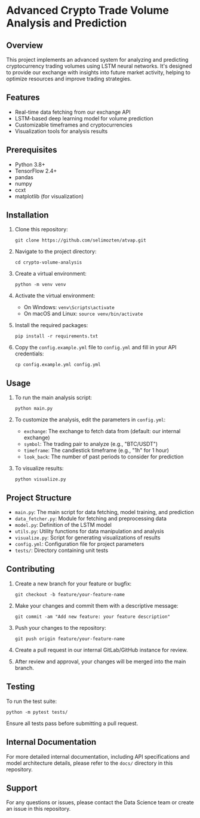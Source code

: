 # Advanced Crypto Trade Volume Analysis and Prediction

## Overview

This project implements an advanced system for analyzing and predicting cryptocurrency trading volumes using LSTM neural networks. It's designed to provide our exchange with insights into future market activity, helping to optimize resources and improve trading strategies.

## Features

- Real-time data fetching from our exchange API
- LSTM-based deep learning model for volume prediction
- Customizable timeframes and cryptocurrencies
- Visualization tools for analysis results

## Prerequisites

- Python 3.8+
- TensorFlow 2.4+
- pandas
- numpy
- ccxt
- matplotlib (for visualization)

## Installation

1. Clone this repository:
   ```
   git clone https://github.com/selimozten/atvap.git
   ```

2. Navigate to the project directory:
   ```
   cd crypto-volume-analysis
   ```

3. Create a virtual environment:
   ```
   python -m venv venv
   ```

4. Activate the virtual environment:
   - On Windows: `venv\Scripts\activate`
   - On macOS and Linux: `source venv/bin/activate`

5. Install the required packages:
   ```
   pip install -r requirements.txt
   ```

6. Copy the `config.example.yml` file to `config.yml` and fill in your API credentials:
   ```
   cp config.example.yml config.yml
   ```

## Usage

1. To run the main analysis script:
   ```
   python main.py
   ```

2. To customize the analysis, edit the parameters in `config.yml`:
   - `exchange`: The exchange to fetch data from (default: our internal exchange)
   - `symbol`: The trading pair to analyze (e.g., "BTC/USDT")
   - `timeframe`: The candlestick timeframe (e.g., "1h" for 1 hour)
   - `look_back`: The number of past periods to consider for prediction

3. To visualize results:
   ```
   python visualize.py
   ```

## Project Structure

- `main.py`: The main script for data fetching, model training, and prediction
- `data_fetcher.py`: Module for fetching and preprocessing data
- `model.py`: Definition of the LSTM model
- `utils.py`: Utility functions for data manipulation and analysis
- `visualize.py`: Script for generating visualizations of results
- `config.yml`: Configuration file for project parameters
- `tests/`: Directory containing unit tests

## Contributing

1. Create a new branch for your feature or bugfix:
   ```
   git checkout -b feature/your-feature-name
   ```

2. Make your changes and commit them with a descriptive message:
   ```
   git commit -am "Add new feature: your feature description"
   ```

3. Push your changes to the repository:
   ```
   git push origin feature/your-feature-name
   ```

4. Create a pull request in our internal GitLab/GitHub instance for review.

5. After review and approval, your changes will be merged into the main branch.

## Testing

To run the test suite:
```
python -m pytest tests/
```

Ensure all tests pass before submitting a pull request.

## Internal Documentation

For more detailed internal documentation, including API specifications and model architecture details, please refer to the `docs/` directory in this repository.

## Support

For any questions or issues, please contact the Data Science team or create an issue in this repository.
